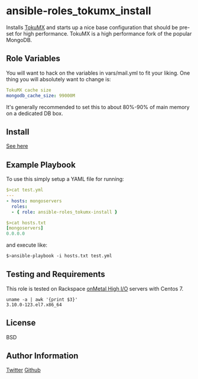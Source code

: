 ansible-roles_tokumx_install
=========

Installs [TokuMX](http://www.tokutek.com/tokumx-for-mongodb/) and starts up a nice base configuration that should be pre-set for high performance. TokuMX is a high performance fork of the popular MongoDB.

Role Variables
--------------

You will want to hack on the variables in vars/mail.yml to fit your liking. One thing you will absolutely want to change is:

```yaml
TokuMX cache size
mongodb_cache_size: 99000M
```

It's generally recommended to set this to about 80%-90% of main memory on a dedicated DB box.

Install
-------
[See here](https://galaxy.ansible.com/intro)

Example Playbook
----------------

To use this simply setup a YAML file for running:

```yaml
$>cat test.yml
---
- hosts: mongoservers
  roles:
  - { role: ansible-roles_tokumx-install }
```

```yaml
$>cat hosts.txt
[mongoservers]
0.0.0.0
```

and execute like:
```bash
$>ansible-playbook -i hosts.txt test.yml
```

Testing and Requirements
------------------------
This role is tested on Rackspace [onMetal High I/O](http://www.rackspace.com/cloud/servers/onmetal/) servers with Centos 7.

```
uname -a | awk '{print $3}'
3.10.0-123.el7.x86_64
```

License
-------

BSD

Author Information
------------------
[Twitter](http://www.twitter.com/kennygorman)
[Github](www.github.com/kgorman)
